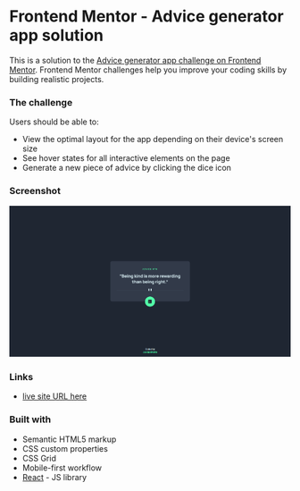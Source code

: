 # Frontend Mentor - Advice generator app solution

This is a solution to the [Advice generator app challenge on Frontend Mentor](https://www.frontendmentor.io/challenges/advice-generator-app-QdUG-13db). Frontend Mentor challenges help you improve your coding skills by building realistic projects.


### The challenge

Users should be able to:

- View the optimal layout for the app depending on their device's screen size
- See hover states for all interactive elements on the page
- Generate a new piece of advice by clicking the dice icon

### Screenshot

![](./public/screenshot.png)

### Links
- [live site URL here](https://jordanheve.github.io/advice-calculator-app/)

### Built with

- Semantic HTML5 markup
- CSS custom properties
- CSS Grid
- Mobile-first workflow
- [React](https://reactjs.org/) - JS library

